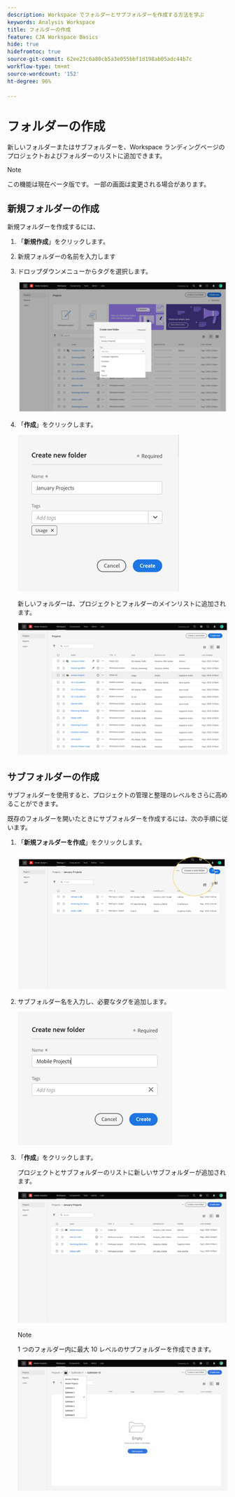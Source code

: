 ```yaml
---
description: Workspace でフォルダーとサブフォルダーを作成する方法を学ぶ
keywords: Analysis Workspace
title: フォルダーの作成
feature: CJA Workspace Basics
hide: true
hidefromtoc: true
source-git-commit: 62ee23c6a80cb5a3e055bbf1d198ab05adc44b7c
workflow-type: tm+mt
source-wordcount: '152'
ht-degree: 96%

---
```



# フォルダーの作成

新しいフォルダーまたはサブフォルダーを、Workspace ランディングページのプロジェクトおよびフォルダーのリストに追加できます。

>[!NOTE]
>
>この機能は現在ベータ版です。 一部の画面は変更される場合があります。

## 新規フォルダーの作成

新規フォルダーを作成するには、

1. 「**新規作成**」をクリックします。

1. 新規フォルダーの名前を入力します

1. ドロップダウンメニューからタグを選択します。

   ![](/help/analysis-workspace/build-workspace-project/assets/select-tags.png)

1. 「**作成**」をクリックします。

   ![](/help/analysis-workspace/build-workspace-project/assets/create.png)

   新しいフォルダーは、プロジェクトとフォルダーのメインリストに追加されます。

   ![](/help/analysis-workspace/build-workspace-project/assets/create-new-listed.png)

## サブフォルダーの作成

サブフォルダーを使用すると、プロジェクトの管理と整理のレベルをさらに高めることができます。

既存のフォルダーを開いたときにサブフォルダーを作成するには、次の手順に従います。

1. 「**新規フォルダーを作成**」をクリックします。

   ![](/help/analysis-workspace/build-workspace-project/assets/create-subfolder2.png)

1. サブフォルダー名を入力し、必要なタグを追加します。

   ![](/help/analysis-workspace/build-workspace-project/assets/create-subfolder-name.png)

1. 「**作成**」をクリックします。

   プロジェクトとサブフォルダーのリストに新しいサブフォルダーが追加されます。

   ![](/help/analysis-workspace/build-workspace-project/assets/create-subfolder-added.png)

   >[!NOTE]
   >
   >1 つのフォルダー内に最大 10 レベルのサブフォルダーを作成できます。

   ![](/help/analysis-workspace/build-workspace-project/assets/create-subfolder-limit.png)
